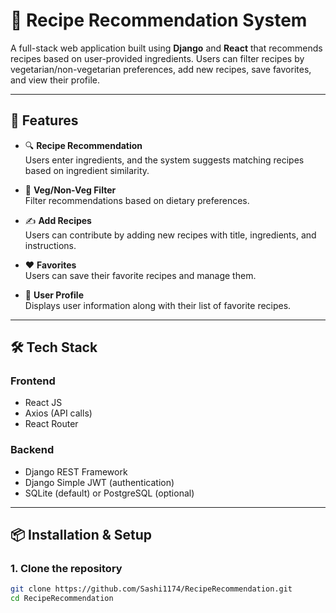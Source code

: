 # 🥗 Recipe Recommendation System

A full-stack web application built using **Django** and **React** that recommends recipes based on user-provided ingredients. Users can filter recipes by vegetarian/non-vegetarian preferences, add new recipes, save favorites, and view their profile.

---

## 🚀 Features

- 🔍 **Recipe Recommendation**  
  Users enter ingredients, and the system suggests matching recipes based on ingredient similarity.

- 🥦 **Veg/Non-Veg Filter**  
  Filter recommendations based on dietary preferences.

- ✍️ **Add Recipes**  
  Users can contribute by adding new recipes with title, ingredients, and instructions.

- ❤️ **Favorites**  
  Users can save their favorite recipes and manage them.

- 👤 **User Profile**  
  Displays user information along with their list of favorite recipes.

---

## 🛠 Tech Stack

### Frontend
- React JS
- Axios (API calls)
- React Router

### Backend
- Django REST Framework
- Django Simple JWT (authentication)
- SQLite (default) or PostgreSQL (optional)

---

## 📦 Installation & Setup

### 1. Clone the repository
```bash
git clone https://github.com/Sashi1174/RecipeRecommendation.git
cd RecipeRecommendation
